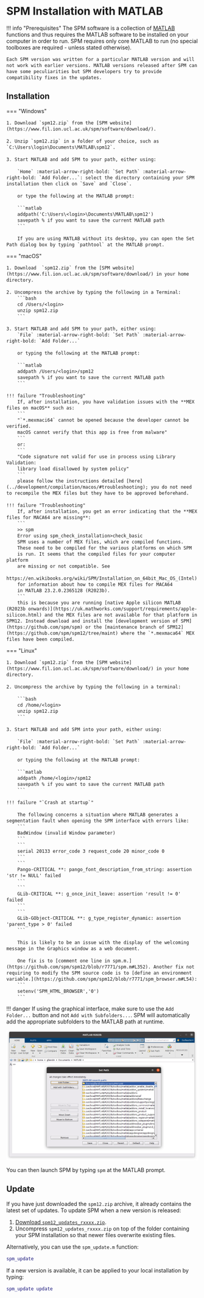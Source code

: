 # SPM Installation with MATLAB

!!! info "Prerequisites"
    The SPM software is a collection of [MATLAB](https://www.mathworks.com/products/matlab.html) functions and thus requires the MATLAB software to be installed on your computer in order to run. SPM requires only core MATLAB to run (no special toolboxes are required - unless stated otherwise).

    Each SPM version was written for a particular MATLAB version and will not work with earlier versions. MATLAB versions released after SPM can have some peculiarities but SPM developers try to provide compatibility fixes in the updates.

## Installation

=== "Windows"

    1. Download `spm12.zip` from the [SPM website](https://www.fil.ion.ucl.ac.uk/spm/software/download/).

    2. Unzip `spm12.zip` in a folder of your choice, such as `C:\Users\login\Documents\MATLAB\spm12`.

    3. Start MATLAB and add SPM to your path, either using:

        `Home` :material-arrow-right-bold: `Set Path` :material-arrow-right-bold: `Add Folder...`: select the directory containing your SPM installation then click on `Save` and `Close`.

        or type the following at the MATLAB prompt:

        ```matlab
        addpath('C:\Users\<login>\Documents\MATLAB\spm12')
        savepath % if you want to save the current MATLAB path
        ```

        If you are using MATLAB without its desktop, you can open the Set Path dialog box by typing `pathtool` at the MATLAB prompt.

=== "macOS"

    1. Download  `spm12.zip` from the [SPM website](https://www.fil.ion.ucl.ac.uk/spm/software/download/) in your home directory.

    2. Uncompress the archive by typing the following in a Terminal:
        ```bash
        cd /Users/<login>
        unzip spm12.zip
        ```

    3. Start MATLAB and add SPM to your path, either using:
        `File` :material-arrow-right-bold: `Set Path` :material-arrow-right-bold: `Add Folder...`

        or typing the following at the MATLAB prompt:

        ```matlab
        addpath /Users/<login>/spm12
        savepath % if you want to save the current MATLAB path
        ```

    !!! failure "Troubleshooting"
        If, after installation, you have validation issues with the **MEX files on macOS** such as:
        ```
        "`*.mexmaci64` cannot be opened because the developer cannot be verified. 
        macOS cannot verify that this app is free from malware"
        ```
        or:
        ```
        "Code signature not valid for use in process using Library Validation: 
        library load disallowed by system policy"
        ```
        please follow the instructions detailed [here](../development/compilation/macos/#troubleshooting); you do not need to recompile the MEX files but they have to be approved beforehand.

    !!! failure "Troubleshooting"
        If, after installation, you get an error indicating that the **MEX files for MACA64 are missing**:
        ```
        >> spm
        Error using spm_check_installation>check_basic
        SPM uses a number of MEX files, which are compiled functions.
        These need to be compiled for the various platforms on which SPM
        is run. It seems that the compiled files for your computer platform
        are missing or not compatible. See
            https://en.wikibooks.org/wiki/SPM/Installation_on_64bit_Mac_OS_(Intel)
        for information about how to compile MEX files for MACA64
        in MATLAB 23.2.0.2365128 (R2023b).
        ```
        this is because you are running [native Apple silicon MATLAB (R2023b onwards)](https://uk.mathworks.com/support/requirements/apple-silicon.html) and the MEX files are not available for that platform in SPM12. Instead download and install the [development version of SPM](https://github.com/spm/spm) or the [maintenance branch of SPM12](https://github.com/spm/spm12/tree/maint) where the `*.mexmaca64` MEX files have been compiled.

=== "Linux"

    1. Download `spm12.zip` from the [SPM website](https://www.fil.ion.ucl.ac.uk/spm/software/download/) in your home directory.

    2. Uncompress the archive by typing the following in a terminal:

        ```bash
        cd /home/<login>
        unzip spm12.zip
        ```

    3. Start MATLAB and add SPM into your path, either using:

        `File` :material-arrow-right-bold: `Set Path` :material-arrow-right-bold: `Add Folder...`

        or typing the following at the MATLAB prompt:

        ```matlab
        addpath /home/<login>/spm12
        savepath % if you want to save the current MATLAB path
        ```

    !!! failure "`Crash at startup`"

        The following concerns a situation where MATLAB generates a segmentation fault when opening the SPM interface with errors like:
        ```
        BadWindow (invalid Window parameter)
        ``` 
        ```
        serial 20133 error_code 3 request_code 20 minor_code 0
        ```
        ```
        Pango-CRITICAL **: pango_font_description_from_string: assertion 'str != NULL' failed
        ```
        ```
        GLib-CRITICAL **: g_once_init_leave: assertion 'result != 0' failed
        ``` 
        ```
        GLib-GObject-CRITICAL **: g_type_register_dynamic: assertion 'parent_type > 0' failed
        ```

        This is likely to be an issue with the display of the welcoming message in the Graphics window as a web document.

        One fix is to [comment one line in spm.m.](https://github.com/spm/spm12/blob/r7771/spm.m#L352). Another fix not requiring to modify the SPM source code is to [define an environment variable.](https://github.com/spm/spm12/blob/r7771/spm_browser.m#L54):
        ```
        setenv('SPM_HTML_BROWSER','0')
        ```


!!! danger
    If using the graphical interface, make sure to use the `Add Folder...` button and not `Add with Subfolders...`. SPM will automatically add the appropriate subfolders to the MATLAB path at runtime.

![](../assets/figures/matlab_setpath.png)

You can then launch SPM by typing `spm` at the MATLAB prompt.

## Update

If you have just downloaded the `spm12.zip` archive, it already contains the latest set of updates. To update SPM when a new version is released:

1. [Download `spm12_updates_rxxxx.zip`](https://www.fil.ion.ucl.ac.uk/spm/download/spm12_updates/).
2. Uncompress `spm12_updates_rxxxx.zip` on top of the folder containing your SPM installation so that newer files overwrite existing files.

Alternatively, you can use the `spm_update.m` function:

```matlab
spm_update
```

If a new version is available, it can be applied to your local installation by typing:

```matlab
spm_update update
```
